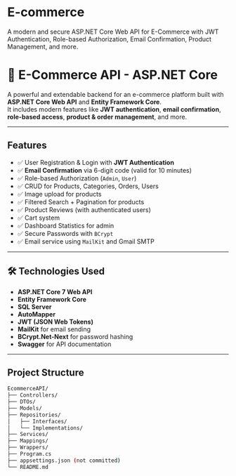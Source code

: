 # E-commerce
A modern and secure ASP.NET Core Web API for E-Commerce with JWT Authentication, Role-based Authorization, Email Confirmation, Product Management, and more.
# 🛒 E-Commerce API - ASP.NET Core

A powerful and extendable backend for an e-commerce platform built with **ASP.NET Core Web API** and **Entity Framework Core**.  
It includes modern features like **JWT authentication**, **email confirmation**, **role-based access**, **product & order management**, and more.

---

##   Features

- ✅ User Registration & Login with **JWT Authentication**
- ✅ **Email Confirmation** via 6-digit code (valid for 10 minutes)
- ✅ Role-based Authorization (`Admin`, `User`)
- ✅ CRUD for Products, Categories, Orders, Users
- ✅ Image upload for products
- ✅ Filtered Search + Pagination for products
- ✅ Product Reviews (with authenticated users)
- ✅ Cart system
- ✅ Dashboard Statistics for admin
- ✅ Secure Passwords with `BCrypt`
- ✅ Email service using `MailKit` and Gmail SMTP

---

## 🛠 Technologies Used

- **ASP.NET Core 7 Web API**
- **Entity Framework Core**
- **SQL Server**
- **AutoMapper**
- **JWT (JSON Web Tokens)**
- **MailKit** for email sending
- **BCrypt.Net-Next** for password hashing
- **Swagger** for API documentation

---

##  Project Structure

```bash
EcommerceAPI/
├── Controllers/
├── DTOs/
├── Models/
├── Repositories/
│   ├── Interfaces/
│   └── Implementations/
├── Services/
├── Mappings/
├── Wrappers/
├── Program.cs
├── appsettings.json (not committed)
└── README.md
